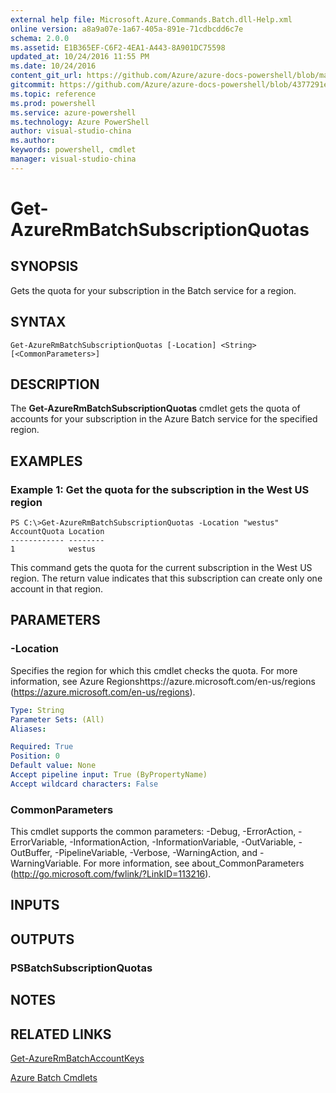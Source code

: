 ```yaml
---
external help file: Microsoft.Azure.Commands.Batch.dll-Help.xml
online version: a8a9a07e-1a67-405a-891e-71cdbcdd6c7e
schema: 2.0.0
ms.assetid: E1B365EF-C6F2-4EA1-A443-8A901DC75598
updated_at: 10/24/2016 11:55 PM
ms.date: 10/24/2016
content_git_url: https://github.com/Azure/azure-docs-powershell/blob/master/azureps-cmdlets-docs/ResourceManager/AzureRM.Batch/v2.2.0/Get-AzureRmBatchSubscriptionQuotas.md
gitcommit: https://github.com/Azure/azure-docs-powershell/blob/4377291ee360e58e2c1c5d644155daf6a0279055/azureps-cmdlets-docs/ResourceManager/AzureRM.Batch/v2.2.0/Get-AzureRmBatchSubscriptionQuotas.md
ms.topic: reference
ms.prod: powershell
ms.service: azure-powershell
ms.technology: Azure PowerShell
author: visual-studio-china
ms.author: 
keywords: powershell, cmdlet
manager: visual-studio-china
---
```


# Get-AzureRmBatchSubscriptionQuotas

## SYNOPSIS
Gets the quota for your subscription in the Batch service for a region.

## SYNTAX

```
Get-AzureRmBatchSubscriptionQuotas [-Location] <String> [<CommonParameters>]
```

## DESCRIPTION
The **Get-AzureRmBatchSubscriptionQuotas** cmdlet gets the quota of accounts for your subscription in the Azure Batch service for the specified region.

## EXAMPLES

### Example 1: Get the quota for the subscription in the West US region
```
PS C:\>Get-AzureRmBatchSubscriptionQuotas -Location "westus"
AccountQuota Location
------------ --------
1            westus
```

This command gets the quota for the current subscription in the West US region.
The return value indicates that this subscription can create only one account in that region.

## PARAMETERS

### -Location
Specifies the region for which this cmdlet checks the quota.
For more information, see Azure Regionshttps://azure.microsoft.com/en-us/regions (https://azure.microsoft.com/en-us/regions).

```yaml
Type: String
Parameter Sets: (All)
Aliases: 

Required: True
Position: 0
Default value: None
Accept pipeline input: True (ByPropertyName)
Accept wildcard characters: False
```

### CommonParameters
This cmdlet supports the common parameters: -Debug, -ErrorAction, -ErrorVariable, -InformationAction, -InformationVariable, -OutVariable, -OutBuffer, -PipelineVariable, -Verbose, -WarningAction, and -WarningVariable. For more information, see about_CommonParameters (http://go.microsoft.com/fwlink/?LinkID=113216).

## INPUTS

## OUTPUTS

### PSBatchSubscriptionQuotas

## NOTES

## RELATED LINKS

[Get-AzureRmBatchAccountKeys](./Get-AzureRmBatchAccountKeys.md)

[Azure Batch Cmdlets](./AzureRM.Batch.md)


